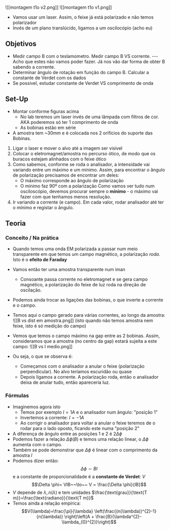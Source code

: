 ![[montagem t1o v2.png]]
![[montagem t1o v1.png]]
- Vamos usar um laser. Assim, o feixe já está polarizado e não temos polarizador
- Invés de um plano translúcido, ligamos a um oscilocópio (acho eu)

## Objetivos
- Medir campo B com o teslamometro. Medir campo B VS corrente. --- Acho que estes não vamos poder fazer. Já nos vão dar forma de obter B sabendo a corrente.
- Determinar ângulo de rotação em função do campo B. Calcular a constante de Verdet com os dados
- Se possivel, estudar constante de Verdet VS comprimento de onda

## Set-Up
- Montar conforme figuras acima
    - No lab teremos um laser invés de uma lâmpada com filtros de cor. AKA poderemos só ter 1 comprimento de onda
    - As bobinas estão em série
- A amostra tem ~30mm e é colocada nos 2 orifícios do suporte das Bobinas. 
1. Ligar o laser e mover o alvo até a imagem ser visível 
2. Colocar o eletromagnet/amostra no percurso ótico, de modo que os buracos estejam alinhados com o feixe ótico
3. Como sabemos, conforme se roda o analisador, a intensidade vai variando entre um máximo e um mínimo. Assim, para encontrar o ângulo de polarização precisamos de encontrar um deles:
    - O máximo corresponde ao ângulo de polarização
    - O mínimo faz 90º com a polarização
Como vamos ver tudo num osciloscópio, devemos procurar sempre o **mínimo** - o máximo vai fazer com que tenhamos menos resolução.
4. Ir variando a corrente (e campo). Em cada valor, rodar analisador até ter o mínimo e registar o ângulo.

## Teoria
### Conceito / Na prática
- Quando temos uma onda EM polarizada a passar num meio transparente em que temos um campo magnético, a polarização *roda*. Isto é o **efeito de Faraday**
- Vamos então ter uma amostra transparente num iman
    - Consoante passa corrente no eletromagnet e se gera campo magnético, a polarização do feixe de luz roda na direção de oscilação.
- Podemos ainda trocar as ligações das bobinas, o que inverte a corrente e o campo.

- Temos aqui o campo gerado para várias correntes, ao longo da amostra:
![[B vs dist em amostra.png]]
(isto quando não temos amostra nem feixe, isto é só medição do campo)

- Vemos que temos o campo máximo na gap entre as 2 bobinas. Assim, consideramos que a amostra (no centro da gap) estará sujeita a este campo:
![[B vs I medio.png]]

- Ou seja, o que se observa é:
    - Começamos com o analisador a anular o feixe (polarização perpendicular). No alvo teríamos escuridão ou quase
    - Depois ligamos a corrente. A polarização roda, então o analisador deixa de anular tudo, então apareceria luz.

### Fórmulas
- Imaginemos agora isto
    - Temos por exemplo $I=1A$ e o analisador num ângulo: "posição 1"
    - Invertemos a corrente: $I=-1A$
    - Ao corrigir o analisador para voltar a anular o feixe teremos de o rodar para o lado oposto, ficando este numa "posição 2"
- A diferença de ângulo entre as posições 1 e 2 é $2\Delta\phi$
- Podemos fazer a relação $\Delta \phi(B)$ e temos uma relação linear, o $\Delta \phi$ aumenta com o campo.
- Também se pode demonstrar que $\Delta \phi$ é linear com o comprimento da amostra $l$
- Podemos dizer então:
$$\Delta \phi \sim Bl$$
 e a constante de proporcionalidade é a **constante de Verdet**: $V$
 $$\Delta \phi= VlB~~\to~~ V = \frac{\Delta \phi}{lB}$$
- $V$ depende de $\lambda,n(\lambda)$ e tem unidades $\frac{\text{grau}}{\text{T m}}=\frac{\text{radiano}}{\text{T m}}$
- Temos ainda a relação empírica:
$$V(\lambda)=\frac{\pi}{\lambda} \left(\frac{(n(\lambda))^{2}-1}{n(\lambda)} \right)\left(A + \frac{B}{\lambda^{2}-\lambda_{0}^{2}}\right)$$








